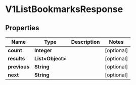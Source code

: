 

# V1ListBookmarksResponse


## Properties

Name | Type | Description | Notes
------------ | ------------- | ------------- | -------------
**count** | **Integer** |  |  [optional]
**results** | **List&lt;Object&gt;** |  |  [optional]
**previous** | **String** |  |  [optional]
**next** | **String** |  |  [optional]



